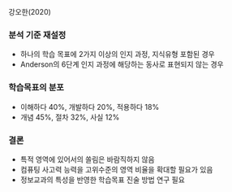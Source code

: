 강오한(2020)

### 분석 기준 재설정
* 하나의 학습 목표에 2가지 이상의 인지 과정, 지식유형 포함된 경우
* Anderson의 6단계 인지 과정에 해당하는 동사로 표현되지 않는 경우

### 학습목표의 분포
* 이해하다 40%, 개발하다 20%, 적용하다 18%
* 개념 45%, 절차 32%, 사실 12%

### 결론
* 특적 영역에 있어서의 쏠림은 바람직하지 않음
* 컴퓨팅 사고력 능력을 고위수준의 영역 비율을 확대할 필요가 있음
* 정보교과의 특성을 반영한 학습목표 진술 방법 연구 필요